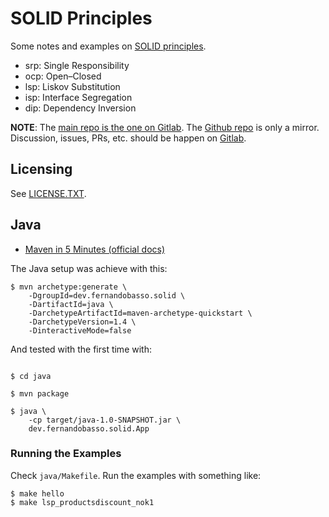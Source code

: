 # SOLID Principles

Some notes and examples on [SOLID principles](https://en.wikipedia.org/wiki/SOLID).

- srp:  Single Responsibility
- ocp: Open–Closed
- lsp: Liskov Substitution
- isp: Interface Segregation
- dip: Dependency Inversion



**NOTE**: The [main repo is the one on Gitlab](https://gitlab.com/devhowto/solid-principles). The [Github repo](https://github.com/devhowto/SOLID-principles) is only a mirror. Discussion, issues, PRs, etc. should be happen on [Gitlab](https://gitlab.com/devhowto/solid-principles).

## Licensing

See [LICENSE.TXT](./LICENCE.txt).

## Java

* [Maven in 5 Minutes (official docs)](https://maven.apache.org/guides/getting-started/maven-in-five-minutes.html)

The Java setup was achieve with this:

``` 
$ mvn archetype:generate \
    -DgroupId=dev.fernandobasso.solid \
    -DartifactId=java \
    -DarchetypeArtifactId=maven-archetype-quickstart \
    -DarchetypeVersion=1.4 \
    -DinteractiveMode=false
```

And tested with the first time with:

```text

$ cd java

$ mvn package 

$ java \
    -cp target/java-1.0-SNAPSHOT.jar \
    dev.fernandobasso.solid.App
```

### Running the Examples

Check `java/Makefile`. Run the examples with something like:

```text
$ make hello
$ make lsp_productsdiscount_nok1
```



